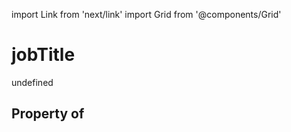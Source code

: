 import Link from 'next/link'
import Grid from '@components/Grid'

# jobTitle

undefined

## Property of



